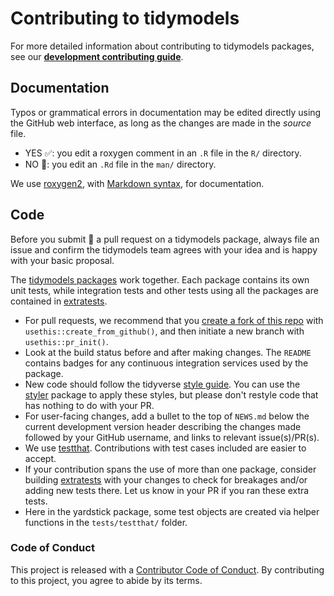 # Contributing to tidymodels

For more detailed information about contributing to tidymodels packages, see our [**development contributing guide**](https://www.tidymodels.org/contribute/).

## Documentation

Typos or grammatical errors in documentation may be edited directly using the GitHub web interface, as long as the changes are made in the _source_ file.

*  YES ✅: you edit a roxygen comment in an `.R` file in the `R/` directory.
*  NO 🚫: you edit an `.Rd` file in the `man/` directory.

We use [roxygen2](https://cran.r-project.org/package=roxygen2), with [Markdown syntax](https://cran.r-project.org/web/packages/roxygen2/vignettes/rd-formatting.html), for documentation.

## Code

Before you submit 🎯 a pull request on a tidymodels package, always file an issue and confirm the tidymodels team agrees with your idea and is happy with your basic proposal.

The [tidymodels packages](https://www.tidymodels.org/packages/) work together. Each package contains its own unit tests, while integration tests and other tests using all the packages are contained in [extratests](https://github.com/tidymodels/extratests).

*  For pull requests, we recommend that you [create a fork of this repo](https://usethis.r-lib.org/articles/articles/pr-functions.html) with `usethis::create_from_github()`, and then initiate a new branch with `usethis::pr_init()`.
*  Look at the build status before and after making changes. The `README` contains badges for any continuous integration services used by the package.  
*  New code should follow the tidyverse [style guide](http://style.tidyverse.org). You can use the [styler](https://CRAN.R-project.org/package=styler) package to apply these styles, but please don't restyle code that has nothing to do with your PR.  
*  For user-facing changes, add a bullet to the top of `NEWS.md` below the current development version header describing the changes made followed by your GitHub username, and links to relevant issue(s)/PR(s).
*  We use [testthat](https://cran.r-project.org/package=testthat). Contributions with test cases included are easier to accept.
*  If your contribution spans the use of more than one package, consider building [extratests](https://github.com/tidymodels/extratests) with your changes to check for breakages and/or adding new tests there. Let us know in your PR if you ran these extra tests.
*  Here in the yardstick package, some test objects are created via helper functions in the `tests/testthat/` folder.

### Code of Conduct

This project is released with a [Contributor Code of Conduct](https://contributor-covenant.org/version/2/0/CODE_OF_CONDUCT.html). By contributing to this project, you agree to abide by its terms.
